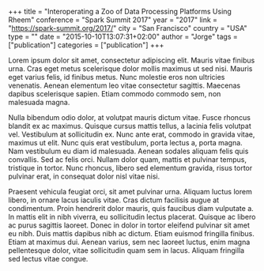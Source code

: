 +++
title = "Interoperating a Zoo of Data Processing Platforms Using Rheem"
conference = "Spark Summit 2017"
year = "2017"
link = "https://spark-summit.org/2017/"
city = "San Francisco"
country =  "USA"
type = ""
date = "2015-10-10T13:07:31+02:00"
author = "Jorge"
tags = ["publication"]
categories = ["publication"]
+++

 Lorem ipsum dolor sit amet, consectetur adipiscing elit. Mauris vitae finibus urna. Cras eget metus scelerisque dolor mollis maximus ut sed nisi. Mauris eget varius felis, id finibus metus. Nunc molestie eros non ultricies venenatis. Aenean elementum leo vitae consectetur sagittis. Maecenas dapibus scelerisque sapien. Etiam commodo commodo sem, non malesuada magna.

Nulla bibendum odio dolor, at volutpat mauris dictum vitae. Fusce rhoncus blandit ex ac maximus. Quisque cursus mattis tellus, a lacinia felis volutpat vel. Vestibulum at sollicitudin ex. Nunc ante erat, commodo in gravida vitae, maximus ut elit. Nunc quis erat vestibulum, porta lectus a, porta magna. Nam vestibulum eu diam id malesuada. Aenean sodales aliquam felis quis convallis. Sed ac felis orci. Nullam dolor quam, mattis et pulvinar tempus, tristique in tortor. Nunc rhoncus, libero sed elementum gravida, risus tortor pulvinar erat, in consequat dolor nisl vitae nisi.

Praesent vehicula feugiat orci, sit amet pulvinar urna. Aliquam luctus lorem libero, in ornare lacus iaculis vitae. Cras dictum facilisis augue at condimentum. Proin hendrerit dolor mauris, quis faucibus diam vulputate a. In mattis elit in nibh viverra, eu sollicitudin lectus placerat. Quisque ac libero ac purus sagittis laoreet. Donec in dolor in tortor eleifend pulvinar sit amet eu nibh. Duis mattis dapibus nibh ac dictum. Etiam euismod fringilla finibus. Etiam at maximus dui. Aenean varius, sem nec laoreet luctus, enim magna pellentesque dolor, vitae sollicitudin quam sem in lacus. Aliquam fringilla sed lectus vitae congue.

